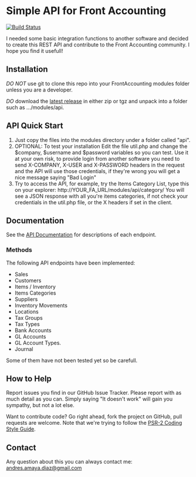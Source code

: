 # Simple API for Front Accounting

[![Build Status](https://travis-ci.org/cambell-prince/FrontAccountingSimpleAPI.svg?branch=master-upstream)](https://travis-ci.org/cambell-prince/FrontAccountingSimpleAPI)

I needed some basic integration functions to another software and decided to create this REST API and contribute to the Front Accounting community. I hope you find it usefull!

## Installation

*DO NOT* use git to clone this repo into your FrontAccounting modules folder unless you are a developer.

*DO* download the [latest release](https://github.com/cambell-prince/FrontAccountingSimpleAPI/releases/latest) in either zip or tgz and unpack into a folder such as .../modules/api.

## API Quick Start

1. Just copy the files into the modules directory under a folder called "api".
2. OPTIONAL: To test your installation Edit the file util.php and change the $company, $username and $password variables so you can test. Use it at your own risk, to provide login from another software you need to send X-COMPANY, X-USER and X-PASSWORD headers in the request and the API will use those credentials, if they're wrong you will get a nice message saying "Bad Login"
3. Try to access the API, for example, try the Items Category List, type this on your explorer: http://YOUR_FA_URL/modules/api/category/ You will see a JSON response with all you're items categories, if not check your credentials in the util.php file, or the X headers if set in the client.

## Documentation

See the [API Documentation](http://cambell-prince.github.io/FrontAccountingSimpleAPI/) for descriptions of each endpoint.

### Methods

The following API endpoints have been implemented:

- Sales
- Customers
- Items / Inventory
- Items Categories
- Suppliers
- Inventory Movements
- Locations
- Tax Groups
- Tax Types
- Bank Accounts
- GL Accounts
- GL Account Types.
- Journal

Some of them have not been tested yet so be carefull.

## How to Help

Report issues you find in our GitHub Issue Tracker. Please report with as much detail as you can. Simply saying "It doesn't work" will gain you sympathy, but not a lot else.

Want to contribute code? Go right ahead, fork the project on GitHub, pull requests are welcome. Note that we're trying to follow the [PSR-2 Coding Style Guide](https://www.php-fig.org/psr/psr-2/).

## Contact

Any question about this you can always contact me: andres.amaya.diaz@gmail.com